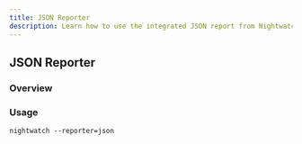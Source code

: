 ```yaml
---
title: JSON Reporter
description: Learn how to use the integrated JSON report from Nightwatch.
---
```


<div class="page-header"><h2>JSON Reporter</h2></div>

### Overview

### Usage

<pre><code class="language-bash">nightwatch --reporter=json</code></pre>